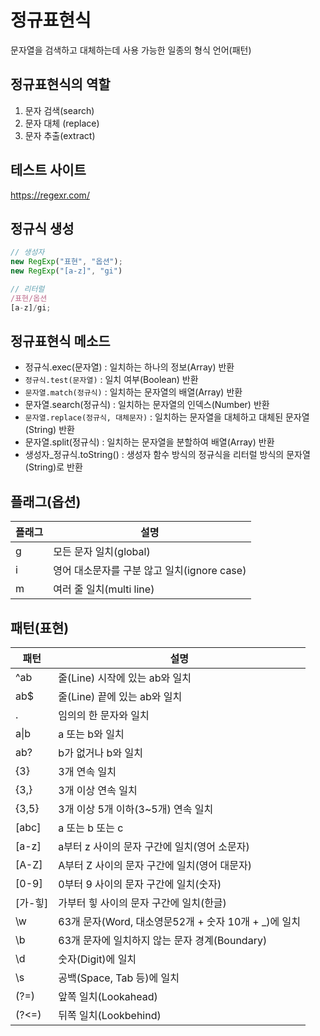 # 정규표현식
문자열을 검색하고 대체하는데 사용 가능한 일종의 형식 언어(패턴)

## 정규표현식의 역할

1. 문자 검색(search)
2. 문자 대체 (replace)
3. 문자 추출(extract)

## 테스트 사이트

https://regexr.com/

## 정규식 생성

```js
// 생성자
new RegExp("표현", "옵션");
new RegExp("[a-z]", "gi")

// 리터럴
/표현/옵션
[a-z]/gi;
```

## 정규표현식 메소드
- 정규식.exec(문자열) : 일치하는 하나의 정보(Array) 반환
- `정규식.test(문자열)` : 일치 여부(Boolean) 반환
- `문자열.match(정규식)` : 일치하는 문자열의 배열(Array) 반환
- 문자열.search(정규식) : 일치하는 문자열의 인덱스(Number) 반환
- `문자열.replace(정규식, 대체문자)` : 일치하는 문자열을 대체하고 대체된 문자열(String) 반환
- 문자열.split(정규식) : 일치하는 문자열을 분할하여 배열(Array) 반환
- 생성자_정규식.toString() : 생성자 함수 방식의 정규식을 리터럴 방식의 문자열(String)로 반환

## 플래그(옵션)
플래그 | 설명
-- | --
g | 모든 문자 일치(global)
i | 영어 대소문자를 구분 않고 일치(ignore case)
m | 여러 줄 일치(multi line)

## 패턴(표현)
패턴 | 설명
-- | --
^ab | 줄(Line) 시작에 있는 ab와 일치
ab$ | 줄(Line) 끝에 있는 ab와 일치
. | 임의의 한 문자와 일치
a\|b | a 또는 b와 일치
ab? | b가 없거나 b와 일치
{3} | 3개 연속 일치
{3,} | 3개 이상 연속 일치
{3,5} | 3개 이상 5개 이하(3~5개) 연속 일치
[abc] | a 또는 b 또는 c
[a-z] | a부터 z 사이의 문자 구간에 일치(영어 소문자)
[A-Z] | A부터 Z 사이의 문자 구간에 일치(영어 대문자)
[0-9] | 0부터 9 사이의 문자 구간에 일치(숫자)
[가-힣] | 가부터 힣 사이의 문자 구간에 일치(한글)
\w | 63개 문자(Word, 대소영문52개 + 숫자 10개 + _)에 일치
\b | 63개 문자에 일치하지 않는 문자 경계(Boundary)
\d | 숫자(Digit)에 일치
\s | 공백(Space, Tab 등)에 일치
(?=) | 앞쪽 일치(Lookahead)
(?<=) | 뒤쪽 일치(Lookbehind)